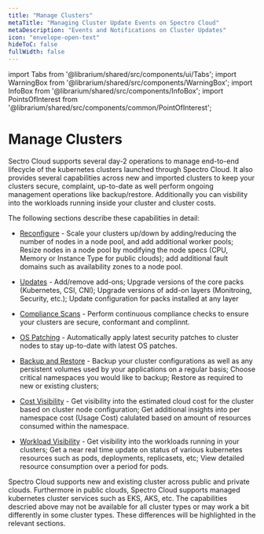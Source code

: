 ```yaml
---
title: "Manage Clusters"
metaTitle: "Managing Cluster Update Events on Spectro Cloud"
metaDescription: "Events and Notifications on Cluster Updates"
icon: "envelope-open-text"
hideToC: false
fullWidth: false
---
```


import Tabs from '@librarium/shared/src/components/ui/Tabs';
import WarningBox from '@librarium/shared/src/components/WarningBox';
import InfoBox from '@librarium/shared/src/components/InfoBox';
import PointsOfInterest from '@librarium/shared/src/components/common/PointOfInterest';

# Manage Clusters

Sectro Cloud supports several day-2 operations to manage end-to-end lifecycle of the kubernetes clusters launched through Spectro Cloud. It also provides several capabilities across new and imported clusters to keep your clusters secure, complaint, up-to-date as well perform ongoing management operations like backup/restore. Additionally you can  visbility into the workloads running inside your cluster and cluster costs. 

The following sections describe these capabilities in detail:

* [Reconfigure](/clusters/cluster-management/scaling) - Scale your clusters up/down by adding/reducing the number of nodes in a node pool, and add additional worker pools; Resize nodes in a node pool by modifying the node specs (CPU, Memory or Instance Type for public clouds); add additional fault domains such as availability zones to a node pool.


* [Updates](/clusters/cluster-management/cluster-updates) - Add/remove add-ons; Upgrade versions of the core packs (Kubernetes, CSI, CNI); Upgrade versions of add-on layers (Monitroing, Security, etc.); Update configuration for packs installed at any layer


* [Compliance Scans](/clusters/cluster-management/compliance-scan) - Perform continuous compliance checks to ensure your clusters are secure, conformant and complinnt.


* [OS Patching](/clusters/cluster-management/os-patching) - Automatically apply latest security patches to cluster nodes to stay up-to-date with latest OS patches.


* [Backup and Restore](/clusters/cluster-management/backup-restore) - Backup your cluster configurations as well as any persistent volumes used by your applications on a regular basis; Choose critical namespaces you would like to backup; Restore as required to new or existing clusters;


* [Cost Visibility](/clusters/cluster-management/cluster-cost) - Get visibility into the estimated cloud cost for the cluster based on cluster node configuration; Get additional insights into per namespace cost (Usage Cost) calulated based on amount of resources consumed within the namespace.


* [Workload Visibility](/clusters/cluster-management/workloads) - Get visibility into the workloads running in your clusters; Get a near real time update on status of various kubernetes resources such as pods, deployments, replicasets, etc; View detailed resource consumption over a period for pods.


<InfoBox>
Spectro Cloud supports new and existing cluster across public and private clouds. Furthermore in public clouds, Spectro Cloud supports managed kubernetes cluster services such as EKS, AKS, etc. The capabilities descried above may not be available for all cluster types or may work a bit differently in some cluster types. These differences will be highlighted in the relevant sections. 
</InfoBox>